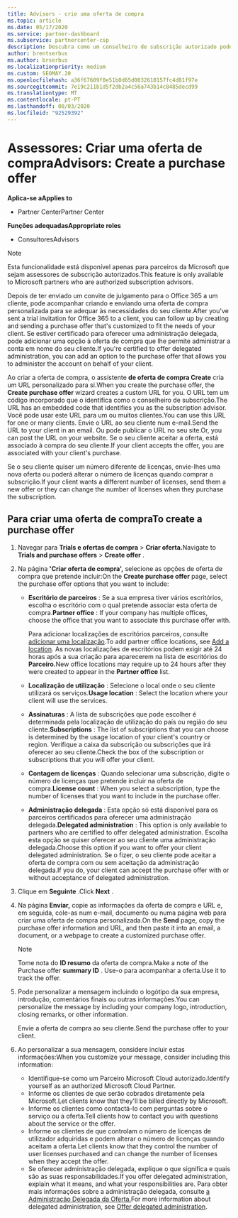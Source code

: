 ```yaml
---
title: Advisors - crie uma oferta de compra
ms.topic: article
ms.date: 05/17/2020
ms.service: partner-dashboard
ms.subservice: partnercenter-csp
description: Descubra como um conselheiro de subscrição autorizado pode usar o Partner Center para criar uma oferta de compra e URL personalizado para incluir nos convites de teste do Office 365.
author: brentserbus
ms.author: brserbus
ms.localizationpriority: medium
ms.custom: SEOMAY.20
ms.openlocfilehash: a36f67609f0e51b0d65d0032610157fc4d81f97e
ms.sourcegitcommit: 7e19c211b1d5f2db2a4c56a743b14c8485decd99
ms.translationtype: MT
ms.contentlocale: pt-PT
ms.lasthandoff: 08/03/2020
ms.locfileid: "92529392"
---
```

# <a name="advisors-create-a-purchase-offer"></a><span data-ttu-id="a39a6-103">Assessores: Criar uma oferta de compra</span><span class="sxs-lookup"><span data-stu-id="a39a6-103">Advisors: Create a purchase offer</span></span>

<span data-ttu-id="a39a6-104">**Aplica-se a**</span><span class="sxs-lookup"><span data-stu-id="a39a6-104">**Applies to**</span></span>

- <span data-ttu-id="a39a6-105">Partner Center</span><span class="sxs-lookup"><span data-stu-id="a39a6-105">Partner Center</span></span>
 
<span data-ttu-id="a39a6-106">**Funções adequadas**</span><span class="sxs-lookup"><span data-stu-id="a39a6-106">**Appropriate roles**</span></span>

- <span data-ttu-id="a39a6-107">Consultores</span><span class="sxs-lookup"><span data-stu-id="a39a6-107">Advisors</span></span>


> [!NOTE]
> <span data-ttu-id="a39a6-108">Esta funcionalidade está disponível apenas para parceiros da Microsoft que sejam assessores de subscrição autorizados.</span><span class="sxs-lookup"><span data-stu-id="a39a6-108">This feature is only available to Microsoft partners who are authorized subscription advisors.</span></span>

<span data-ttu-id="a39a6-109">Depois de ter enviado um convite de julgamento para o Office 365 a um cliente, pode acompanhar criando e enviando uma oferta de compra personalizada para se adequar às necessidades do seu cliente.</span><span class="sxs-lookup"><span data-stu-id="a39a6-109">After you've sent a trial invitation for Office 365 to a client, you can follow up by creating and sending a purchase offer that's customized to fit the needs of your client.</span></span> <span data-ttu-id="a39a6-110">Se estiver certificado para oferecer uma administração delegada, pode adicionar uma opção à oferta de compra que lhe permite administrar a conta em nome do seu cliente.</span><span class="sxs-lookup"><span data-stu-id="a39a6-110">If you're certified to offer delegated administration, you can add an option to the purchase offer that allows you to administer the account on behalf of your client.</span></span>

<span data-ttu-id="a39a6-111">Ao criar a oferta de compra, o assistente **de oferta de compra Create** cria um URL personalizado para si.</span><span class="sxs-lookup"><span data-stu-id="a39a6-111">When you create the purchase offer, the **Create purchase offer** wizard creates a custom URL for you.</span></span> <span data-ttu-id="a39a6-112">O URL tem um código incorporado que o identifica como o conselheiro de subscrição.</span><span class="sxs-lookup"><span data-stu-id="a39a6-112">The URL has an embedded code that identifies you as the subscription advisor.</span></span> <span data-ttu-id="a39a6-113">Você pode usar este URL para um ou muitos clientes.</span><span class="sxs-lookup"><span data-stu-id="a39a6-113">You can use this URL for one or many clients.</span></span> <span data-ttu-id="a39a6-114">Envie o URL ao seu cliente num e-mail.</span><span class="sxs-lookup"><span data-stu-id="a39a6-114">Send the URL to your client in an email.</span></span> <span data-ttu-id="a39a6-115">Ou pode publicar o URL no seu site.</span><span class="sxs-lookup"><span data-stu-id="a39a6-115">Or, you can post the URL on your website.</span></span> <span data-ttu-id="a39a6-116">Se o seu cliente aceitar a oferta, está associado à compra do seu cliente.</span><span class="sxs-lookup"><span data-stu-id="a39a6-116">If your client accepts the offer, you are associated with your client's purchase.</span></span>

<span data-ttu-id="a39a6-117">Se o seu cliente quiser um número diferente de licenças, envie-lhes uma nova oferta ou poderá alterar o número de licenças quando comprar a subscrição.</span><span class="sxs-lookup"><span data-stu-id="a39a6-117">If your client wants a different number of licenses, send them a new offer or they can change the number of licenses when they purchase the subscription.</span></span>

## <a name="to-create-a-purchase-offer"></a><span data-ttu-id="a39a6-118">Para criar uma oferta de compra</span><span class="sxs-lookup"><span data-stu-id="a39a6-118">To create a purchase offer</span></span>

1. <span data-ttu-id="a39a6-119">Navegar para **Trials e ofertas de compra**  >  **Criar oferta.**</span><span class="sxs-lookup"><span data-stu-id="a39a6-119">Navigate to **Trials and purchase offers** > **Create offer** .</span></span>

2. <span data-ttu-id="a39a6-120">Na página **'Criar oferta de compra',** selecione as opções de oferta de compra que pretende incluir:</span><span class="sxs-lookup"><span data-stu-id="a39a6-120">On the **Create purchase offer** page, select the purchase offer options that you want to include:</span></span>

    - <span data-ttu-id="a39a6-121">**Escritório de parceiros** : Se a sua empresa tiver vários escritórios, escolha o escritório com o qual pretende associar esta oferta de compra.</span><span class="sxs-lookup"><span data-stu-id="a39a6-121">**Partner office** : If your company has multiple offices, choose the office that you want to associate this purchase offer with.</span></span>

        <span data-ttu-id="a39a6-122">Para adicionar localizações de escritórios parceiros, consulte [adicionar uma localização](manage-locations.md).</span><span class="sxs-lookup"><span data-stu-id="a39a6-122">To add partner office locations, see [Add a location](manage-locations.md).</span></span> <span data-ttu-id="a39a6-123">As novas localizações de escritórios podem exigir até 24 horas após a sua criação para aparecerem na lista de escritórios do **Parceiro.**</span><span class="sxs-lookup"><span data-stu-id="a39a6-123">New office locations may require up to 24 hours after they were created to appear in the **Partner office** list.</span></span>

    - <span data-ttu-id="a39a6-124">**Localização de utilização** : Selecione o local onde o seu cliente utilizará os serviços.</span><span class="sxs-lookup"><span data-stu-id="a39a6-124">**Usage location** : Select the location where your client will use the services.</span></span>
    - <span data-ttu-id="a39a6-125">**Assinaturas** : A lista de subscrições que pode escolher é determinada pela localização de utilização do país ou região do seu cliente.</span><span class="sxs-lookup"><span data-stu-id="a39a6-125">**Subscriptions** : The list of subscriptions that you can choose is determined by the usage location of your client's country or region.</span></span> <span data-ttu-id="a39a6-126">Verifique a caixa da subscrição ou subscrições que irá oferecer ao seu cliente.</span><span class="sxs-lookup"><span data-stu-id="a39a6-126">Check the box of the subscription or subscriptions that you will offer your client.</span></span>
    - <span data-ttu-id="a39a6-127">**Contagem de licenças** : Quando selecionar uma subscrição, digite o número de licenças que pretende incluir na oferta de compra.</span><span class="sxs-lookup"><span data-stu-id="a39a6-127">**License count** : When you select a subscription, type the number of licenses that you want to include in the purchase offer.</span></span>
    - <span data-ttu-id="a39a6-128">**Administração delegada** : Esta opção só está disponível para os parceiros certificados para oferecer uma administração delegada.</span><span class="sxs-lookup"><span data-stu-id="a39a6-128">**Delegated administration** : This option is only available to partners who are certified to offer delegated administration.</span></span> <span data-ttu-id="a39a6-129">Escolha esta opção se quiser oferecer ao seu cliente uma administração delegada.</span><span class="sxs-lookup"><span data-stu-id="a39a6-129">Choose this option if you want to offer your client delegated administration.</span></span> <span data-ttu-id="a39a6-130">Se o fizer, o seu cliente pode aceitar a oferta de compra com ou sem aceitação da administração delegada.</span><span class="sxs-lookup"><span data-stu-id="a39a6-130">If you do, your client can accept the purchase offer with or without acceptance of delegated administration.</span></span>

3. <span data-ttu-id="a39a6-131">Clique em **Seguinte** .</span><span class="sxs-lookup"><span data-stu-id="a39a6-131">Click **Next** .</span></span>

4. <span data-ttu-id="a39a6-132">Na página **Enviar,** copie as informações da oferta de compra e URL e, em seguida, cole-as num e-mail, documento ou numa página web para criar uma oferta de compra personalizada.</span><span class="sxs-lookup"><span data-stu-id="a39a6-132">On the **Send** page, copy the purchase offer information and URL, and then paste it into an email, a document, or a webpage to create a customized purchase offer.</span></span>

    > [!NOTE]
    > <span data-ttu-id="a39a6-133">Tome nota do **ID resumo** da oferta de compra.</span><span class="sxs-lookup"><span data-stu-id="a39a6-133">Make a note of the Purchase offer **summary ID** .</span></span> <span data-ttu-id="a39a6-134">Use-o para acompanhar a oferta.</span><span class="sxs-lookup"><span data-stu-id="a39a6-134">Use it to track the offer.</span></span>

5. <span data-ttu-id="a39a6-135">Pode personalizar a mensagem incluindo o logótipo da sua empresa, introdução, comentários finais ou outras informações.</span><span class="sxs-lookup"><span data-stu-id="a39a6-135">You can personalize the message by including your company logo, introduction, closing remarks, or other information.</span></span>

    <span data-ttu-id="a39a6-136">Envie a oferta de compra ao seu cliente.</span><span class="sxs-lookup"><span data-stu-id="a39a6-136">Send the purchase offer to your client.</span></span>

6. <span data-ttu-id="a39a6-137">Ao personalizar a sua mensagem, considere incluir estas informações:</span><span class="sxs-lookup"><span data-stu-id="a39a6-137">When you customize your message, consider including this information:</span></span>

    - <span data-ttu-id="a39a6-138">Identifique-se como um Parceiro Microsoft Cloud autorizado.</span><span class="sxs-lookup"><span data-stu-id="a39a6-138">Identify yourself as an authorized Microsoft Cloud Partner.</span></span>
    - <span data-ttu-id="a39a6-139">Informe os clientes de que serão cobrados diretamente pela Microsoft.</span><span class="sxs-lookup"><span data-stu-id="a39a6-139">Let clients know that they'll be billed directly by Microsoft.</span></span>
    - <span data-ttu-id="a39a6-140">Informe os clientes como contactá-lo com perguntas sobre o serviço ou a oferta.</span><span class="sxs-lookup"><span data-stu-id="a39a6-140">Tell clients how to contact you with questions about the service or the offer.</span></span>
    - <span data-ttu-id="a39a6-141">Informe os clientes de que controlam o número de licenças de utilizador adquiridas e podem alterar o número de licenças quando aceitam a oferta.</span><span class="sxs-lookup"><span data-stu-id="a39a6-141">Let clients know that they control the number of user licenses purchased and can change the number of licenses when they accept the offer.</span></span>
    - <span data-ttu-id="a39a6-142">Se oferecer administração delegada, explique o que significa e quais são as suas responsabilidades.</span><span class="sxs-lookup"><span data-stu-id="a39a6-142">If you offer delegated administration, explain what it means, and what your responsibilities are.</span></span> <span data-ttu-id="a39a6-143">Para obter mais informações sobre a administração delegada, consulte [a Administração Delegada da Oferta.](customers-revoke-admin-privileges.md)</span><span class="sxs-lookup"><span data-stu-id="a39a6-143">For more information about delegated administration, see [Offer delegated administration](customers-revoke-admin-privileges.md).</span></span>
